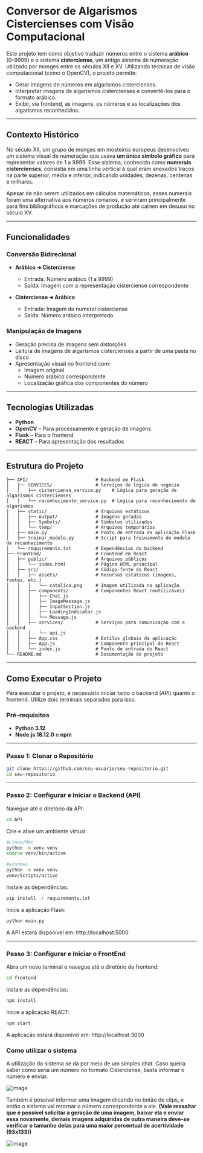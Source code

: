 #  Conversor de Algarismos Cistercienses com Visão Computacional

Este projeto tem como objetivo traduzir números entre o sistema **arábico** (0–9999) e o sistema **cisterciense**, um antigo sistema de numeração utilizado por monges entre os séculos XII e XV. Utilizando técnicas de visão computacional (como o OpenCV), o projeto permite:

- Gerar imagens de números em algarismos cistercienses.
- Interpretar imagens de algarismos cistercienses e convertê-los para o formato arábico.
- Exibir, via frontend, as imagens, os números e as localizações dos algarismos reconhecidos.

---

##  Contexto Histórico

No século XII, um grupo de monges em mosteiros europeus desenvolveu um sistema visual de numeração que usava **um único símbolo gráfico** para representar valores de 1 a 9999. Esse sistema, conhecido como **numerais cistercienses**, consistia em uma linha vertical à qual eram anexados traços na parte superior, média e inferior, indicando unidades, dezenas, centenas e milhares.

Apesar de não serem utilizados em cálculos matemáticos, esses numerais foram uma alternativa aos números romanos, e serviram principalmente para fins bibliográficos e marcações de produção até caírem em desuso no século XV.

---

##  Funcionalidades

###  Conversão Bidirecional
- **Arábico ➜ Cisterciense**
  - Entrada: Número arábico (1 a 9999)
  - Saída: Imagem com a representação cisterciense correspondente

- **Cisterciense ➜ Arábico**
  - Entrada: Imagem de numeral cisterciense
  - Saída: Número arábico interpretado

###  Manipulação de Imagens
- Geração precisa de imagens sem distorções
- Leitura de imagens de algarismos cistercienses a partir de uma pasta no disco
- Apresentação visual no frontend com:
  - Imagem original
  - Número arábico correspondente
  - Localização gráfica dos componentes do número

---

##  Tecnologias Utilizadas

- **Python**
- **OpenCV** – Para processamento e geração de imagens
- **Flask** – Para o frontend
- **REACT** – Para apresentação dos resultados

---

##  Estrutura do Projeto

```plaintext
├── API/                         # Backend em Flask
│   ├── SERVICES/                # Serviços de lógica de negócio
│   │   ├── cisterciense_service.py    # Lógica para geração de algarismos cistercienses
│   │   └── reconhecimento_service.py  # Lógica para reconhecimento de algarismos
│   ├── static/                  # Arquivos estáticos
│   │   ├── output/              # Imagens geradas
│   │   ├── Symbols/             # Símbolos utilizados
│   │   └── temp/                # Arquivos temporários
│   ├── main.py                  # Ponto de entrada da aplicação Flask
│   ├── treinar_modelo.py        # Script para treinamento do modelo de reconhecimento
│   └── requirements.txt         # Dependências do backend
├── FrontEnd/                    # Frontend em React
│   ├── public/                  # Arquivos públicos
│   │   └── index.html           # Página HTML principal
│   ├── src/                     # Código-fonte do React
│   │   ├── assets/              # Recursos estáticos (imagens, fontes, etc.)
│   │   │   └── catolica.png     # Imagem utilizada na aplicação
│   │   ├── components/          # Componentes React reutilizáveis
│   │   │   ├── Chat.js
│   │   │   ├── ImageMessage.js
│   │   │   ├── InputSection.js
│   │   │   ├── LoadingIndicator.js
│   │   │   └── Message.js
│   │   ├── services/            # Serviços para comunicação com o backend
│   │   │   └── api.js
│   │   ├── App.css              # Estilos globais da aplicação
│   │   ├── App.js               # Componente principal do React
│   │   └── index.js             # Ponto de entrada do React
└── README.md                    # Documentação do projeto

```

---

## Como Executar o Projeto

Para executar o projeto, é necessário iniciar tanto o backend (API) quanto o frontend. Utilize dois terminais separados para isso.

### Pré-requisitos

- **Python 3.12**
- **Node.js 18.12.0** e **npm**

---

### Passo 1: Clonar o Repositório

```bash
git clone https://github.com/seu-usuario/seu-repositorio.git
cd seu-repositorio

```

---

### Passo 2: Configurar e Iniciar o Backend (API)

Navegue até o diretório da API:

```bash
cd API

```

Crie e ative um ambiente virtual:

```bash
#Linux/Mac
python -m venv venv
source venv/bin/active

#windows
python -m venv venv
venv/Scripts/active

```

Instale as dependências:

```bash
pip install -r requirements.txt

```

Inicie a aplicação Flask:

```bash
python main.py

```

A API estará disponível em: http://localhost:5000

---

### Passo 3: Configurar e Iniciar o FrontEnd

Abra um novo terminal e navegue até o diretório do frontend:

```bash
cd frontend

```

Instale as dependências:

```bash
npm install

```

Inicie a aplicação REACT:

```bash
npm start

```

A aplicação estará disponível em: http://localhost:3000

### Como utilizar o sistema

A utilização do sistema se da por meio de um simples chat. Caso queira saber como seria um número no formato Cisterciense, basta informar o número e enviar.

![image](https://github.com/user-attachments/assets/2da4a950-291c-4cf5-b0f5-44318c7055b2)

Também é possível informar uma imagem clicando no botão de clips, e então o sistema vai retornar o número correspondente a ele. **(Vale ressaltar que é possível solicitar a geração de uma imagem, baixar ela e enviar essa novamente, demais imagens adquiridas de outra maneira deve-se verificar o tamanho delas para uma maior percentual de acertividade (93x133))**

![image](https://github.com/user-attachments/assets/81f2fede-df0d-4104-9c7e-c9a20928ffc9)
